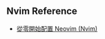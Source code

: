 ## Nvim Reference
- [從零開始配置 Neovim (Nvim)](https://martinlwx.github.io/zh-cn/config-neovim-from-scratch/#%E4%B8%BB%E9%A2%98%E9%85%8D%E7%BD%AE)
